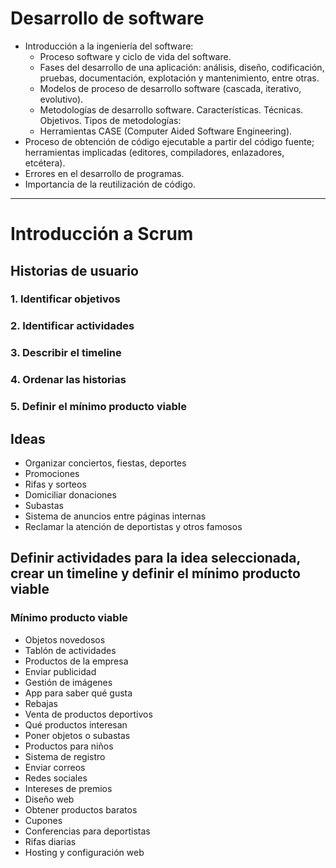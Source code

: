# Desarrollo de software
- Introducción a la ingeniería del software:
  - Proceso software y ciclo de vida del software.
  - Fases del desarrollo de una aplicación: análisis, diseño, codificación, pruebas, documentación, explotación y mantenimiento, entre otras.
  - Modelos de proceso de desarrollo software (cascada, iterativo, evolutivo).
  - Metodologías de desarrollo software. Características. Técnicas. Objetivos. Tipos de metodologías:
  - Herramientas CASE (Computer Aided Software Engineering).
- Proceso de obtención de código ejecutable a partir del código fuente; herramientas implicadas (editores, compiladores, enlazadores, etcétera).
- Errores en el desarrollo de programas.
- Importancia de la reutilización de código.

-------------------

# Introducción a Scrum
## Historias de usuario
### 1. Identificar objetivos
### 2. Identificar actividades
### 3. Describir el timeline
### 4. Ordenar las historias
### 5. Definir el mínimo producto viable 

## Ideas
- Organizar conciertos, fiestas, deportes
- Promociones
- Rifas y sorteos
- Domiciliar donaciones
- Subastas
- Sistema de anuncios entre páginas internas
- Reclamar la atención de deportistas y otros famosos

## Definir actividades para la idea seleccionada, crear un timeline y definir el mínimo producto viable

### Mínimo producto viable
- Objetos novedosos
- Tablón de actividades
- Productos de la empresa
- Enviar publicidad
- Gestión de imágenes
- App para saber qué gusta
- Rebajas
- Venta de productos deportivos
- Qué productos interesan
- Poner objetos o subastas
- Productos para niños
- Sistema de registro
- Enviar correos
- Redes sociales
- Intereses de premios
- Diseño web
- Obtener productos baratos
- Cupones
- Conferencias para deportistas
- Rifas diarias
- Hosting y configuración web
